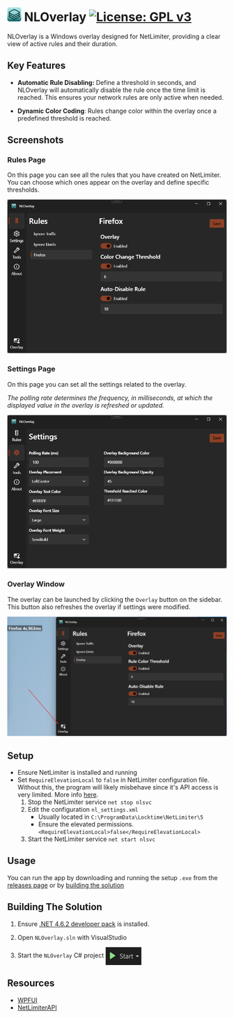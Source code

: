 # ![Favicon](NLOverlay/Assets/applicationIcon_32x32.png "NLOverlay") NLOverlay [![License: GPL v3](https://img.shields.io/badge/License-GPLv3-blue.svg)](https://www.gnu.org/licenses/gpl-3.0)

NLOverlay is a Windows overlay designed for NetLimiter, providing a clear view of active rules and their duration.

## Key Features

- **Automatic Rule Disabling:** Define a threshold in seconds, and NLOverlay will automatically disable the rule once the time limit is reached. This ensures your network rules are only active when needed.

- **Dynamic Color Coding**: Rules change color within the overlay once a predefined threshold is reached.

## Screenshots

### Rules Page

On this page you can see all the rules that you have created on NetLimiter.
You can choose which ones appear on the overlay and define specific thresholds.

![Favicon](./Assets/Screenshots/RulesPage.png "NLOverlay")

### Settings Page

On this page you can set all the settings related to the overlay.

*The polling rate determines the frequency, in milliseconds, at which the displayed value in the overlay is refreshed or updated.*

![Favicon](./Assets/Screenshots/SettingsPage.png "NLOverlay")

### Overlay Window

The overlay can be launched by clicking the `Overlay` button on the sidebar.
This button also refreshes the overlay if settings were modified.

![Favicon](./Assets/Screenshots/Overlay.png "NLOverlay")

## Setup

- Ensure NetLimiter is installed and running
- Set `RequireElevationLocal` to `false` in NetLimiter configuration file. Without this, the program will likely misbehave since it's API access is very limited. More info [here](https://github.com/LocktimeSoftware/NetLimiterApiSamples?tab=readme-ov-file#how-to-allow-non-elevated-client-to-modify-netlimiter-settings).
    1. Stop the NetLimiter service `net stop nlsvc`
    2. Edit the configuration `nl_settings.xml`
        - Usually located in `C:\ProgramData\Locktime\NetLimiter\5`
        - Ensure the elevated permissions. `<RequireElevationLocal>false</RequireElevationLocal>`
    3. Start the NetLimiter service `net start nlsvc`

## Usage

You can run the app by downloading and running the setup `.exe` from the [releases page](https://github.com/tzoug/NLOverlay/releases) or by [building the solution](#building-the-solution)

## Building The Solution

1. Ensure [.NET 4.6.2 developer pack](https://dotnet.microsoft.com/en-us/download/dotnet-framework/net462) is installed.

2. Open `NLOverlay.sln` with VisualStudio

3. Start the `NLOverlay` C# project <img src="Assets/VS_Start.png" alt="StartButton" title="StartButton" style="display:inline-block; vertical-align:middle;" />

## Resources

- [WPFUI](https://github.com/lepoco/wpfui)
- [NetLimiterAPI](https://www.netlimiter.com/docs/api)
